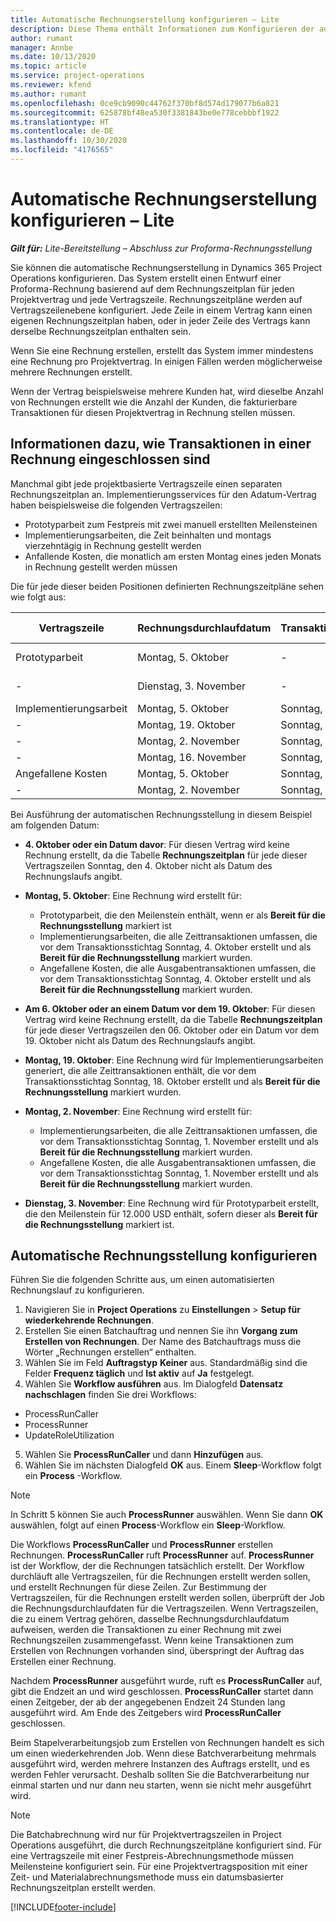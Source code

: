 ```yaml
---
title: Automatische Rechnungserstellung konfigurieren – Lite
description: Diese Thema enthält Informationen zum Konfigurieren der automatischen Erstellung von Proforma-Rechnungen.
author: rumant
manager: Annbe
ms.date: 10/13/2020
ms.topic: article
ms.service: project-operations
ms.reviewer: kfend
ms.author: rumant
ms.openlocfilehash: 0ce9cb9090c44762f370bf8d574d179077b6a821
ms.sourcegitcommit: 625878bf48ea530f3381843be0e778cebbbf1922
ms.translationtype: HT
ms.contentlocale: de-DE
ms.lasthandoff: 10/30/2020
ms.locfileid: "4176565"
---
```

# <a name="configure-automatic-invoice-creation---lite"></a>Automatische Rechnungserstellung konfigurieren – Lite
 
_**Gilt für:** Lite-Bereitstellung – Abschluss zur Proforma-Rechnungsstellung_

Sie können die automatische Rechnungserstellung in Dynamics 365 Project Operations konfigurieren. Das System erstellt einen Entwurf einer Proforma-Rechnung basierend auf dem Rechnungszeitplan für jeden Projektvertrag und jede Vertragszeile. Rechnungszeitpläne werden auf Vertragszeilenebene konfiguriert. Jede Zeile in einem Vertrag kann einen eigenen Rechnungszeitplan haben, oder in jeder Zeile des Vertrags kann derselbe Rechnungszeitplan enthalten sein.

Wenn Sie eine Rechnung erstellen, erstellt das System immer mindestens eine Rechnung pro Projektvertrag. In einigen Fällen werden möglicherweise mehrere Rechnungen erstellt.

Wenn der Vertrag beispielsweise mehrere Kunden hat, wird dieselbe Anzahl von Rechnungen erstellt wie die Anzahl der Kunden, die fakturierbare Transaktionen für diesen Projektvertrag in Rechnung stellen müssen.

## <a name="understand-how-transactions-are-included-on-an-invoice"></a>Informationen dazu, wie Transaktionen in einer Rechnung eingeschlossen sind 

Manchmal gibt jede projektbasierte Vertragszeile einen separaten Rechnungszeitplan an. Implementierungsservices für den Adatum-Vertrag haben beispielsweise die folgenden Vertragszeilen:

- Prototyparbeit zum Festpreis mit zwei manuell erstellten Meilensteinen
- Implementierungsarbeiten, die Zeit beinhalten und montags vierzehntägig in Rechnung gestellt werden
- Anfallende Kosten, die monatlich am ersten Montag eines jeden Monats in Rechnung gestellt werden müssen

Die für jede dieser beiden Positionen definierten Rechnungszeitpläne sehen wie folgt aus:

| Vertragszeile | Rechnungsdurchlaufdatum | Transaktionsabschnittsdatum | Meilensteindatum | Meilenstein-Betrag |
| --- | --- | --- | --- | --- |
| Prototyparbeit | Montag, 5. Oktober | - | Montag, 5. Oktober | 5.000 USD |
| - | Dienstag, 3. November | - | Dienstag, 3. November | 12.000 USD |
| Implementierungsarbeit | Montag, 5. Oktober | Sonntag, 4. Oktober | - | - |
| - | Montag, 19. Oktober | Sonntag, 18. Oktober | - | - |
| - | Montag, 2. November | Sonntag, 1. November | - | - |
| - | Montag, 16. November | Sonntag, 15. November | - | - |
| Angefallene Kosten | Montag, 5. Oktober | Sonntag, 4. Oktober | - | - |
| - | Montag, 2. November | Sonntag, 1. November | - | - |

Bei Ausführung der automatischen Rechnungsstellung in diesem Beispiel am folgenden Datum:

- **4. Oktober oder ein Datum davor**: Für diesen Vertrag wird keine Rechnung erstellt, da die Tabelle **Rechnungszeitplan** für jede dieser Vertragszeilen Sonntag, den 4. Oktober nicht als Datum des Rechnungslaufs angibt.
- **Montag, 5. Oktober**: Eine Rechnung wird erstellt für:

    - Prototyparbeit, die den Meilenstein enthält, wenn er als **Bereit für die Rechnungsstellung** markiert ist
    - Implementierungsarbeiten, die alle Zeittransaktionen umfassen, die vor dem Transaktionsstichtag Sonntag, 4. Oktober erstellt und als **Bereit für die Rechnungsstellung** markiert wurden.
    - Angefallene Kosten, die alle Ausgabentransaktionen umfassen, die vor dem Transaktionsstichtag Sonntag, 4. Oktober erstellt und als **Bereit für die Rechnungsstellung** markiert wurden.
  
- **Am 6. Oktober oder an einem Datum vor dem 19. Oktober**: Für diesen Vertrag wird keine Rechnung erstellt, da die Tabelle **Rechnungszeitplan** für jede dieser Vertragszeilen den 06. Oktober oder ein Datum vor dem 19. Oktober nicht als Datum des Rechnungslaufs angibt.
- **Montag, 19. Oktober**: Eine Rechnung wird für Implementierungsarbeiten generiert, die alle Zeittransaktionen enthält, die vor dem Transaktionsstichtag Sonntag, 18. Oktober erstellt und als **Bereit für die Rechnungsstellung** markiert wurden.
- **Montag, 2. November**: Eine Rechnung wird erstellt für:

    - Implementierungsarbeiten, die alle Zeittransaktionen umfassen, die vor dem Transaktionsstichtag Sonntag, 1. November erstellt und als **Bereit für die Rechnungsstellung** markiert wurden.
    - Angefallene Kosten, die alle Ausgabentransaktionen umfassen, die vor dem Transaktionsstichtag Sonntag, 1. November erstellt und als **Bereit für die Rechnungsstellung** markiert wurden.

- **Dienstag, 3. November**: Eine Rechnung wird für Prototyparbeit erstellt, die den Meilenstein für 12.000 USD enthält, sofern dieser als **Bereit für die Rechnungsstellung** markiert ist.

## <a name="configure-automatic-invoicing"></a>Automatische Rechnungsstellung konfigurieren

Führen Sie die folgenden Schritte aus, um einen automatisierten Rechnungslauf zu konfigurieren.

1. Navigieren Sie in **Project Operations** zu **Einstellungen** > **Setup für wiederkehrende Rechnungen**.
2. Erstellen Sie einen Batchauftrag und nennen Sie ihn **Vorgang zum Erstellen von Rechnungen**. Der Name des Batchauftrags muss die Wörter „Rechnungen erstellen“ enthalten.
3. Wählen Sie im Feld **Auftragstyp** **Keiner** aus. Standardmäßig sind die Felder **Frequenz täglich** und **Ist aktiv** auf **Ja** festgelegt.
4. Wählen Sie **Workflow ausführen** aus. Im Dialogfeld **Datensatz nachschlagen** finden Sie drei Workflows:

- ProcessRunCaller
- ProcessRunner
- UpdateRoleUtilization

5. Wählen Sie **ProcessRunCaller** und dann **Hinzufügen** aus.
6. Wählen Sie im nächsten Dialogfeld **OK** aus. Einem **Sleep**-Workflow folgt ein **Process** -Workflow. 

> [!NOTE]
> In Schritt 5 können Sie auch **ProcessRunner** auswählen. Wenn Sie dann **OK** auswählen, folgt auf einen **Process**-Workflow ein **Sleep**-Workflow.

Die Workflows **ProcessRunCaller** und **ProcessRunner** erstellen Rechnungen. **ProcessRunCaller** ruft **ProcessRunner** auf. **ProcessRunner** ist der Workflow, der die Rechnungen tatsächlich erstellt. Der Workflow durchläuft alle Vertragszeilen, für die Rechnungen erstellt werden sollen, und erstellt Rechnungen für diese Zeilen. Zur Bestimmung der Vertragszeilen, für die Rechnungen erstellt werden sollen, überprüft der Job die Rechnungsdurchlaufdaten für die Vertragszeilen. Wenn Vertragszeilen, die zu einem Vertrag gehören, dasselbe Rechnungsdurchlaufdatum aufweisen, werden die Transaktionen zu einer Rechnung mit zwei Rechnungszeilen zusammengefasst. Wenn keine Transaktionen zum Erstellen von Rechnungen vorhanden sind, überspringt der Auftrag das Erstellen einer Rechnung.

Nachdem **ProcessRunner** ausgeführt wurde, ruft es **ProcessRunCaller** auf, gibt die Endzeit an und wird geschlossen. **ProcessRunCaller** startet dann einen Zeitgeber, der ab der angegebenen Endzeit 24 Stunden lang ausgeführt wird. Am Ende des Zeitgebers wird **ProcessRunCaller** geschlossen.

Beim Stapelverarbeitungsjob zum Erstellen von Rechnungen handelt es sich um einen wiederkehrenden Job. Wenn diese Batchverarbeitung mehrmals ausgeführt wird, werden mehrere Instanzen des Auftrags erstellt, und es werden Fehler verursacht. Deshalb sollten Sie die Batchverarbeitung nur einmal starten und nur dann neu starten, wenn sie nicht mehr ausgeführt wird.

> [!NOTE]
> Die Batchabrechnung wird nur für Projektvertragszeilen in Project Operations ausgeführt, die durch Rechnungszeitpläne konfiguriert sind. Für eine Vertragszeile mit einer Festpreis-Abrechnungsmethode müssen Meilensteine konfiguriert sein. Für eine Projektvertragsposition mit einer Zeit- und Materialabrechnungsmethode muss ein datumsbasierter Rechnungszeitplan erstellt werden.


[!INCLUDE[footer-include](../../includes/footer-banner.md)]
